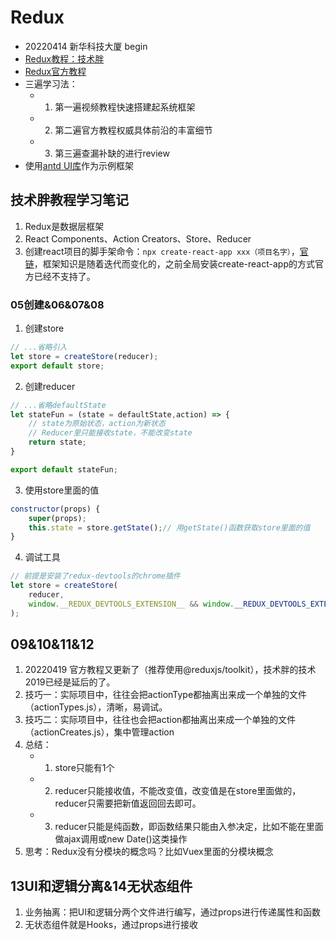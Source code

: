 # Redux

* 20220414 新华科技大厦 begin
* [Redux教程：技术胖](https://jspang.com/article/48)
* [Redux官方教程](http://cn.redux.js.org/introduction/getting-started)
* 三遍学习法：
    * 1. 第一遍视频教程快速搭建起系统框架
    * 2. 第二遍官方教程权威具体前沿的丰富细节
    * 3. 第三遍查漏补缺的进行review
* 使用[antd UI库](https://ant.design/index-cn)作为示例框架

## 技术胖教程学习笔记
1. Redux是数据层框架
2. React Components、Action Creators、Store、Reducer
3. 创建react项目的脚手架命令：`npx create-react-app xxx（项目名字）`，[官链](https://create-react-app.dev/docs/getting-started/)，框架知识是随着迭代而变化的，之前全局安装create-react-app的方式官方已经不支持了。

### 05创建&06&07&08
1. 创建store
```js
// ...省略引入
let store = createStore(reducer);
export default store;
```
2. 创建reducer
```js
// ...省略defaultState
let stateFun = (state = defaultState,action) => {
    // state为原始状态，action为新状态
    // Reducer里只能接收state，不能改变state
    return state;
}

export default stateFun;
```
3. 使用store里面的值
```js
constructor(props) {
    super(props);
    this.state = store.getState();// 用getState()函数获取store里面的值
}
```
4. 调试工具
```js
// 前提是安装了redux-devtools的chrome插件
let store = createStore(
    reducer,
    window.__REDUX_DEVTOOLS_EXTENSION__ && window.__REDUX_DEVTOOLS_EXTENSION__()
);
```

## 09&10&11&12
1. 20220419 官方教程又更新了（推荐使用@reduxjs/toolkit），技术胖的技术2019已经是延后的了。
2. 技巧一：实际项目中，往往会把actionType都抽离出来成一个单独的文件（actionTypes.js），清晰，易调试。
3. 技巧二：实际项目中，往往也会把action都抽离出来成一个单独的文件（actionCreates.js），集中管理action
4. 总结：
    * 1. store只能有1个
    * 2. reducer只能接收值，不能改变值，改变值是在store里面做的，reducer只需要把新值返回回去即可。
    * 3. reducer只能是纯函数，即函数结果只能由入参决定，比如不能在里面做ajax调用或new Date()这类操作
5. 思考：Redux没有分模块的概念吗？比如Vuex里面的分模块概念

## 13UI和逻辑分离&14无状态组件
1. 业务抽离：把UI和逻辑分两个文件进行编写，通过props进行传递属性和函数
2. 无状态组件就是Hooks，通过props进行接收